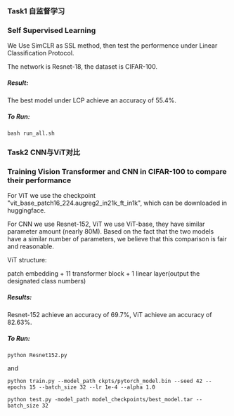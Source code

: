 ### Task1 自监督学习
### Self Supervised Learning
We Use SimCLR as SSL method, then test the performence under Linear Classification Protocol.

The network is Resnet-18, the dataset is CIFAR-100.

##### Result:

The best model under LCP achieve an accuracy of 55.4\%.

##### To Run: 
````
bash run_all.sh
````

### Task2 CNN与ViT对比
### Training Vision Transformer and CNN in CIFAR-100 to compare their performance
For ViT we use the checkpoint "vit_base_patch16_224.augreg2_in21k_ft_in1k", which can be downloaded in huggingface.

For CNN we use Resnet-152, ViT we use ViT-base, they have similar parameter amount (nearly 80M). 
Based on the fact that the two models have a similar number of parameters, we believe that this comparison is fair and reasonable.

ViT structure:

patch embedding + 11 transformer block + 1  linear layer(output the designated class numbers)

##### Results:

Resnet-152 achieve an accuracy of 69.7\%, ViT achieve an accuracy of 82.63\%.


##### To Run: 
````
python Resnet152.py
````

and

````
python train.py --model_path ckpts/pytorch_model.bin --seed 42 --epochs 15 --batch_size 32 --lr 1e-4 --alpha 1.0 
````

````
python test.py -model_path model_checkpoints/best_model.tar --batch_size 32
````

 

